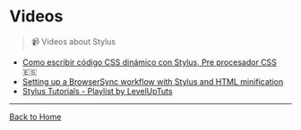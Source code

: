 # Videos

> :video_camera: Videos about Stylus


- [Como escribir código CSS dinámico con Stylus, Pre procesador CSS](https://www.youtube.com/watch?v=IKema5G0XZ0) :es:
- [Setting up a BrowserSync workflow with Stylus and HTML minification](https://www.youtube.com/watch?v=rdz65Pi-ZV4)
- [Stylus Tutorials - Playlist by LevelUpTuts](https://www.youtube.com/playlist?list=PLLnpHn493BHFWQGA1PcyQZWAfR96a4CkH)

---
[Back to Home](https://github.com/diogomoretti/awesome-stylus)
